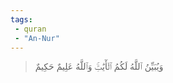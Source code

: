 ```yaml
---
tags: 
 - quran 
 - "An-Nur"
---
```


> وَيُبَيِّنُ ٱللَّهُ لَكُمُ ٱلۡأٓيَٰتِۚ وَٱللَّهُ عَلِيمٌ حَكِيمٌ
